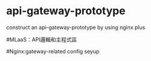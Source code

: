 # api-gateway-prototype
construct an api-gateway-prototype by using nginx plus

#MLaaS：API邏輯和主程式區

#Nginx:gateway-related config seyup
